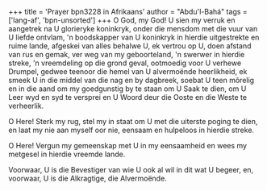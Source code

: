 +++
title = 'Prayer bpn3228 in Afrikaans'
author = "Abdu'l-Bahá"
tags = ['lang-af', 'bpn-unsorted']
+++
O God, my God! U sien my verruk en aangetrek na U glorieryke koninkryk, onder die mensdom met die vuur van U liefde ontvlam, 'n boodskapper van U koninkryk in hierdie uitgestrekte en ruime lande, afgeskei van alles behalwe U, ek vertrou op U, doen afstand van rus en gemak, ver weg van my geboorteland, 'n swerwer in hierdie streke, 'n vreemdeling op die grond geval, ootmoedig voor U verhewe Drumpel, gedwee teenoor die hemel van U alvermoënde heerlikheid, ek smeek U in die middel van die nag en by dagbreek, soebat U teen môrelig en in die aand om my goedgunstig by te staan om U Saak te dien, om U Leer wyd en syd te versprei en U Woord deur die Ooste en die Weste te verheerlik.

O Here! Sterk my rug, stel my in staat om U met die uiterste poging te dien, en laat my nie aan myself oor nie, eensaam en hulpeloos in hierdie streke.

O Here! Vergun my gemeenskap met U in my eensaamheid en wees my metgesel in hierdie vreemde lande.

Voorwaar, U is die Bevestiger van wie U ook al wil in dit wat U begeer, en, voorwaar, U is die Alkragtige, die Alvermoënde.
